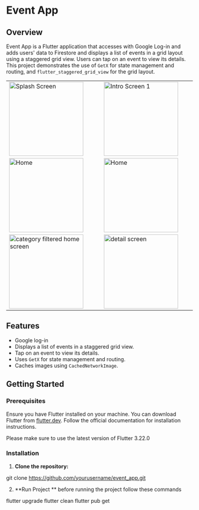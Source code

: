 # Event App

## Overview

Event App is a Flutter application that accesses with Google Log-in and adds users' data to Firestore and displays a list of events in a grid layout using a staggered grid view. Users can tap on an event to view its details. This project demonstrates the use of `GetX` for state management and routing, and `flutter_staggered_grid_view` for the grid layout.


<table width="100%">
  <tbody>
    <tr>
      <td width="1%"><img src="https://github.com/navaghandabhi/AllEvents/assets/142008642/067752ca-a007-48de-b459-0a104426ae30" alt="Splash Screen" style="width:200px; margin-right:40px;"></td>
      <td width="1%"><img src="https://github.com/navaghandabhi/AllEvents/assets/142008642/19c8b35f-f03f-4623-b3ed-88c05a625b00" alt="Intro Screen 1"style="width:200px; margin-right:40px;"></td>
       <td width="1%"><img src="https://github.com/navaghandabhi/AllEvents/assets/142008642/ee77de4a-c991-4971-8f98-acdb6bdbb6ed" alt="Intro Screen 2" style="width:200px; margin-right:40px;"></td>
       <td width="1%"><img src="https://github.com/navaghandabhi/AllEvents/assets/142008642/351e5ade-be70-4806-bab4-199b4fe4a6f8" alt="Login" style="width:200px; margin-right:40px;"></td>
    </tr>
    <tr>
      <td width="1%"><img src="https://github.com/navaghandabhi/AllEvents/assets/142008642/0e287ba3-b9f0-4002-9d42-60371833ed0e" alt="Home" style="width:200px; margin-right:40px;"></td>
      <td width="1%"><img src="https://github.com/navaghandabhi/AllEvents/assets/142008642/b5229dd1-9b59-4aaf-876c-c8debf549b25" alt="Home"style="width:200px; margin-right:40px;"></td>
       <td width="1%"><img src="https://github.com/navaghandabhi/AllEvents/assets/142008642/4a21e451-920c-4aed-8890-e8042c9fe53f" alt="Category" style="width:200px; margin-right:40px;"></td>
       <td width="1%"><img src="https://github.com/navaghandabhi/AllEvents/assets/142008642/2bd1b7c5-3495-4ad3-9320-da4d40ecb296" alt="Category" style="width:200px; margin-right:40px;"></td>
    </tr>
    <tr>
      <td width="1%"><img src="https://github.com/navaghandabhi/AllEvents/assets/142008642/9ff5c4b1-875d-4bd3-a113-4540766f1897" alt="category filtered home screen" style="width:200px; margin-right:40px;"></td>
      <td width="1%"><img src="https://github.com/navaghandabhi/AllEvents/assets/142008642/813e3e00-f2a5-4b8e-9471-2f2ea6e3ef44" alt="detail screen"style="width:200px; margin-right:40px;"></td>
       <td width="1%"><img src="https://github.com/navaghandabhi/AllEvents/assets/142008642/5b97a6f6-15b3-4905-87d3-7cb171865044" alt="Webview" style="width:200px; margin-right:40px;"></td>
    </tr>
  </tbody>
</table>


## Features
- Google log-in 
- Displays a list of events in a staggered grid view.
- Tap on an event to view its details.
- Uses `GetX` for state management and routing.
- Caches images using `CachedNetworkImage`.


## Getting Started

### Prerequisites

Ensure you have Flutter installed on your machine. You can download Flutter from [flutter.dev](https://flutter.dev). Follow the official documentation for installation instructions.

Please make sure to use the latest version of Flutter 3.22.0

### Installation

1. **Clone the repository:**

git clone https://github.com/yourusername/event_app.git

2. **Run Project **
   before running the project follow these commands

flutter upgrade
flutter clean
flutter pub get
